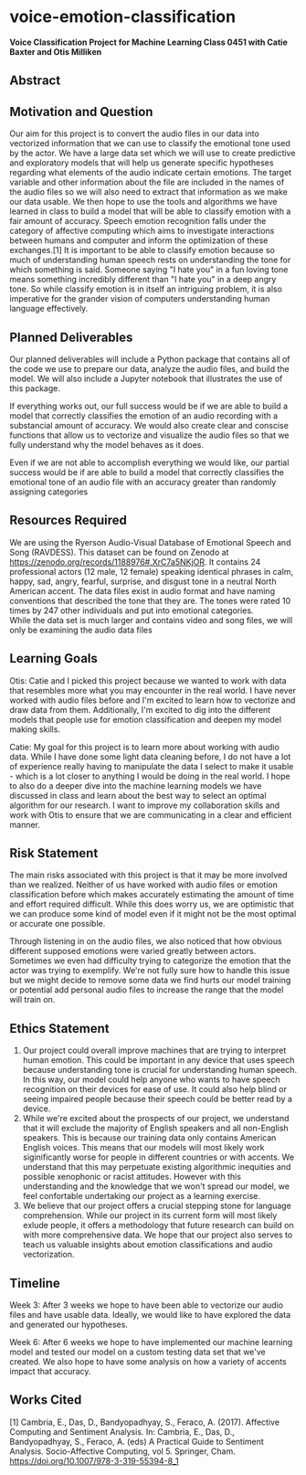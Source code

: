# voice-emotion-classification
**Voice Classification Project for Machine Learning Class 0451 with Catie Baxter and Otis Milliken**

## Abstract

## Motivation and Question
Our aim for this project is to convert the audio files in our data into vectorized information that we can use to classify the emotional tone used by the actor. We have a large data set which we will use to create predictive and exploratory models that will help us generate specific hypotheses regarding what elements of the audio indicate certain emotions. The target variable and other information about the file are included in the names of the audio files so we will also need to extract that information as we make our data usable. We then hope to use the tools and algorithms we have learned in class to build a model that will be able to classify emotion with a fair amount of accuracy. Speech emotion recognition falls under the category of affective computing which aims to investigate interactions between humans and computer and inform the optimization of these exchanges.[1] It is important to be able to classify emotion because so much of understanding human speech rests on understanding the tone for which something is said. Someone saying "I hate you" in a fun loving tone means something incredibly different than "I hate you" in a deep angry tone. So while classify emotion is in itself an intriguing problem, it is also imperative for the grander vision of computers understanding human language effectively.

## Planned Deliverables
Our planned deliverables will include a Python package that contains all of the code we use to prepare our data, analyze the audio files, and build the model. We will also include a Jupyter notebook that illustrates the use of this package.

If everything works out, our full success would be if we are able to build a model that correctly classifies the emotion of an audio recording with a substancial amount of accuracy. We would also create clear and conscise functions that allow us to vectorize and visualize the audio files so that we fully understand why the model behaves as it does. 

Even if we are not able to accomplish everything we would like, our partial success would be if are able to build a model that correctly classifies the emotional tone of an audio file with an accuracy greater than randomly assigning categories

## Resources Required
We are using the Ryerson Audio-Visual Database of Emotional Speech and Song (RAVDESS). This dataset can be found on Zenodo at https://zenodo.org/records/1188976#.XrC7a5NKjOR. It contains 24 professional actors (12 male, 12 female) speaking identical phrases in calm, happy, sad, angry, fearful, surprise, and disgust tone in a neutral North American accent. The data files exist in audio format and have naming conventions that described the tone that they are. The tones were rated 10 times by 247 other individuals and put into emotional categories.  
While the data set is much larger and contains video and song files, we will only be examining the audio data files 

## Learning Goals
Otis: Catie and I picked this project because we wanted to work with data that resembles more what you may encounter in the real world. I have never worked with audio files before and I'm excited to learn how to vectorize and draw data from them. Additionally, I'm excited to dig into the different models that people use for emotion classification and deepen my model making skills.

Catie: My goal for this project is to learn more about working with audio data. While I have done some light data cleaning before, I do not have a lot of experience really having to manipulate the data I select to make it usable - which is a lot closer to anything I would be doing in the real world. I hope to also do a deeper dive into the machine learning models we have discussed in class and learn about the best way to select an optimal algorithm for our research. I want to improve my collaboration skills and work with Otis to ensure that we are communicating in a clear and efficient manner.  

## Risk Statement
The main risks associated with this project is that it may be more involved than we realized. Neither of us have worked with audio files or emotion classification before which makes accurately estimating the amount of time and effort required difficult. While this does worry us, we are optimistic that we can produce some kind of model even if it might not be the most optimal or accurate one possible.

Through listening in on the audio files, we also noticed that how obvious different supposed emotions were varied greatly between actors. Sometimes we even had difficulty trying to categorize the emotion that the actor was trying to exemplify. We're not fully sure how to handle this issue but we might decide to remove some data we find hurts our model training or potential add personal audio files to increase the range that the model will train on.

## Ethics Statement
1. Our project could overall improve machines that are trying to interpret human emotion. This could be important in any device that uses speech because understanding tone is crucial for understanding human speech. In this way, our model could help anyone who wants to have speech recognition on their devices for ease of use. It could also help blind or seeing impaired people because their speech could be better read by a device.
2. While we're excited about the prospects of our project, we understand that it will exclude the majority of English speakers and all non-English speakers. This is because our training data only contains American English voices. This means that our models will most likely work siginificantly worse for people in different countries or with accents. We understand that this may perpetuate existing algorithmic inequities and possible xenophonic or racist attitudes. However with this understanding and the knowledge that we won't spread our model, we feel confortable undertaking our project as a learning exercise. 
3. We believe that our project offers a crucial stepping stone for language comprehension. While our project in its current form will most likely exlude people, it offers a methodology that future research can build on with more comprehensive data. We hope that our project also serves to teach us valuable insights about emotion classifications and audio vectorization.

## Timeline
Week 3: After 3 weeks we hope to have been able to vectorize our audio files and have usable data. Ideally, we would like to have explored the data and generated our hypotheses. 

Week 6: After 6 weeks we hope to have implemented our machine learning model and tested our model on a custom testing data set that we've created. We also hope to have some analysis on how a variety of accents impact that accuracy. 

## Works Cited
[1] Cambria, E., Das, D., Bandyopadhyay, S., Feraco, A. (2017). Affective Computing and Sentiment Analysis. In: Cambria, E., Das, D., Bandyopadhyay, S., Feraco, A. (eds) A Practical Guide to Sentiment Analysis. Socio-Affective Computing, vol 5. Springer, Cham. https://doi.org/10.1007/978-3-319-55394-8_1
